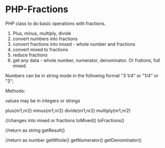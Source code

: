 # PHP-Fractions
PHP class to do basic operations with fractions.

1) Plus, minus, multiply, divide
2) convert numbers into fractions
3) convert fractions into mixed - whole number and fractions
4) convert mixed to fractions
5) reduce fractions
6) get any data - whole number, numerator, denominator. Or frations, full mixed.


Numbers can be in string mode in the following format
"3 1/4" or "1/4" or "3";

Methods:

values may be in integers or strings

plus($nr1,$nr2)
minus($nr1,$nr2)
divide($nr1,$nr2)
multiply($nr1,$nr2)

//changes into mixed or fractions
toMixed()
toFractions()

//return as string
getResult() 

//return as number
getWhole()
getNumerator()
getDenominator()

